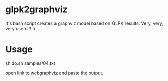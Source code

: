 # glpk2graphviz
It's bash script creates a graphviz model based on GLPK results. Very, very, very useful!! :)

# Usage

sh do.sh samples/04.txt

open [link to webgraphviz](http://www.webgraphviz.com/) and paste the output.
